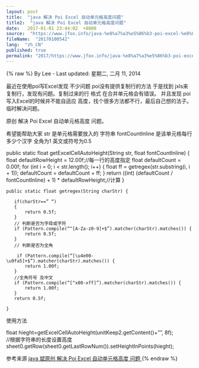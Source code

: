 ```yaml
---
layout: post
title:  "java 解决 Poi Excel 自动单元格高度问题"
title2:  "java 解决 Poi Excel 自动单元格高度问题"
date:   2017-01-01 23:44:02  +0800
source:  "https://www.jfox.info/java-%e8%a7%a3%e5%86%b3-poi-excel-%e8%87%aa%e5%8a%a8%e5%8d%95%e5%85%83%e6%a0%bc%e9%ab%98%e5%ba%a6%e9%97%ae%e9%a2%98.html"
fileName:  "20170100542"
lang:  "zh_CN"
published: true
permalink: "2017/https://www.jfox.info/java-%e8%a7%a3%e5%86%b3-poi-excel-%e8%87%aa%e5%8a%a8%e5%8d%95%e5%85%83%e6%a0%bc%e9%ab%98%e5%ba%a6%e9%97%ae%e9%a2%98.html"
---
```

{% raw %}
By Lee - Last updated: 星期二, 二月 11, 2014

最近在使用poi写Excel发现 不少问题 poi没有提供复制行的方法 于是找到 jxls来复制行，发现有问题。复制过来的行 格式 在合并单元格会有错误。
并且发现 poi 写入Excel的时候并不能自适应 高度，找个很多方法都不行，最后自己想的法子。临时解决问题。

原创 解决 Poi Excel 自动单元格高度 问题。

希望能帮助大家
str 是单元格需要放入的 字符串 fontCountInline 是该单元格每行多少个汉字 全角为1 英文或符号为0.5

   public static float getExcelCellAutoHeight(String str, float fontCountInline) {
       float defaultRowHeight = 12.00f;//每一行的高度指定
       float defaultCount = 0.00f;
       for (int i = 0; i < str.length(); i++) {
           float ff = getregex(str.substring(i, i + 1));
           defaultCount = defaultCount + ff;
       }
       return ((int) (defaultCount / fontCountInline) + 1) * defaultRowHeight;//计算
   }

    public static float getregex(String charStr) {
       
       if(charStr==” “)
       {
           return 0.5f;
       }
       // 判断是否为字母或字符
       if (Pattern.compile(“^[A-Za-z0-9]+$”).matcher(charStr).matches()) {
           return 0.5f;
       }
       // 判断是否为全角

        if (Pattern.compile(“[\u4e00-\u9fa5]+$”).matcher(charStr).matches()) {
           return 1.00f;
       }
       //全角符号 及中文
       if (Pattern.compile(“[^x00-xff]”).matcher(charStr).matches()) {
           return 1.00f;
       }
       return 0.5f;

    }

使用方法

float hieght=getExcelCellAutoHeight(unitKeep2.getContent()+””, 8f);     
//根据字符串的长度设置高度
sheet0.getRow(sheet0.getLastRowNum()).setHeightInPoints(hieght); 

参考来源 [java 斌原创 解决 Poi Excel 自动单元格高度 问题 ](https://www.jfox.info/go.php?url=http://www.jfox.info/url.php?url=http%3A%2F%2Fwww.cnblogs.com%2Fhappyyou%2Farchive%2F2009%2F10%2F22%2F1588288.html)
{% endraw %}
